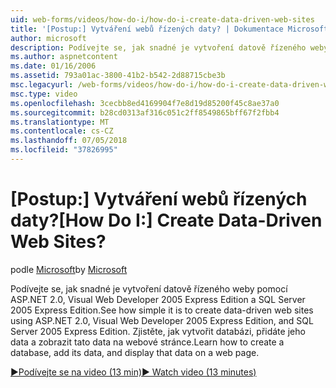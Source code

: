 ```yaml
---
uid: web-forms/videos/how-do-i/how-do-i-create-data-driven-web-sites
title: '[Postup:] Vytváření webů řízených daty? | Dokumentace Microsoftu'
author: microsoft
description: Podívejte se, jak snadné je vytvoření datově řízeného weby pomocí ASP.NET 2.0, Visual Web Developer 2005 Express Edition a SQL Server 2005 Express Edition. Další informace...
ms.author: aspnetcontent
ms.date: 01/16/2006
ms.assetid: 793a01ac-3800-41b2-b542-2d88715cbe3b
msc.legacyurl: /web-forms/videos/how-do-i/how-do-i-create-data-driven-web-sites
msc.type: video
ms.openlocfilehash: 3cecbb8ed4169904f7e8d19d85200f45c8ae37a0
ms.sourcegitcommit: b28cd0313af316c051c2ff8549865bff67f2fbb4
ms.translationtype: MT
ms.contentlocale: cs-CZ
ms.lasthandoff: 07/05/2018
ms.locfileid: "37826995"
---
```

<a name="how-do-i-create-data-driven-web-sites"></a><span data-ttu-id="1ac98-105">[Postup:] Vytváření webů řízených daty?</span><span class="sxs-lookup"><span data-stu-id="1ac98-105">[How Do I:] Create Data-Driven Web Sites?</span></span>
====================
<span data-ttu-id="1ac98-106">podle [Microsoft](https://github.com/microsoft)</span><span class="sxs-lookup"><span data-stu-id="1ac98-106">by [Microsoft](https://github.com/microsoft)</span></span>

<span data-ttu-id="1ac98-107">Podívejte se, jak snadné je vytvoření datově řízeného weby pomocí ASP.NET 2.0, Visual Web Developer 2005 Express Edition a SQL Server 2005 Express Edition.</span><span class="sxs-lookup"><span data-stu-id="1ac98-107">See how simple it is to create data-driven web sites using ASP.NET 2.0, Visual Web Developer 2005 Express Edition, and SQL Server 2005 Express Edition.</span></span> <span data-ttu-id="1ac98-108">Zjistěte, jak vytvořit databázi, přidáte jeho data a zobrazit tato data na webové stránce.</span><span class="sxs-lookup"><span data-stu-id="1ac98-108">Learn how to create a database, add its data, and display that data on a web page.</span></span>

[<span data-ttu-id="1ac98-109">&#9654;Podívejte se na video (13 min)</span><span class="sxs-lookup"><span data-stu-id="1ac98-109">&#9654; Watch video (13 minutes)</span></span>](https://channel9.msdn.com/Blogs/ASP-NET-Site-Videos/how-do-i-create-data-driven-web-sites)

